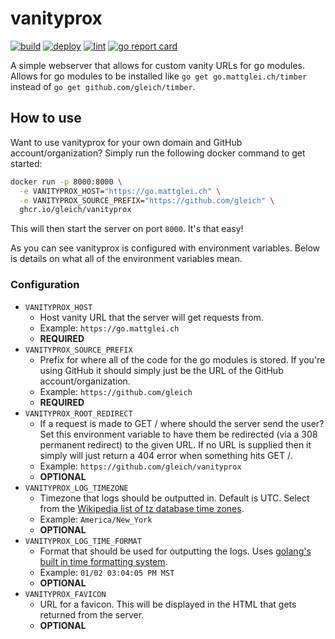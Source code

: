 # vanityprox

[![build](https://github.com/gleich/vanityprox/actions/workflows/build.yml/badge.svg)](https://github.com/gleich/vanityprox/actions/workflows/build.yml)
[![deploy](https://github.com/gleich/vanityprox/actions/workflows/deploy.yml/badge.svg)](https://github.com/gleich/vanityprox/actions/workflows/deploy.yml)
[![lint](https://github.com/gleich/vanityprox/actions/workflows/lint.yml/badge.svg)](https://github.com/gleich/vanityprox/actions/workflows/lint.yml)
[![go report card](https://goreportcard.com/badge/go.mattglei.ch/vanityprox)](https://goreportcard.com/report/go.mattglei.ch/vanityprox)

A simple webserver that allows for custom vanity URLs for go modules. Allows for go modules to be installed like `go get go.mattglei.ch/timber` instead of `go get github.com/gleich/timber`.

## How to use

Want to use vanityprox for your own domain and GitHub account/organization? Simply run the following docker command to get started:

```bash
docker run -p 8000:8000 \
  -e VANITYPROX_HOST="https://go.mattglei.ch" \
  -e VANITYPROX_SOURCE_PREFIX="https://github.com/gleich" \
  ghcr.io/gleich/vanityprox
```

This will then start the server on port `8000`. It's that easy!

As you can see vanityprox is configured with environment variables. Below is details on what all of the environment variables mean.

### Configuration

- `VANITYPROX_HOST`
  - Host vanity URL that the server will get requests from.
  - Example: `https://go.mattglei.ch`
  - **REQUIRED**
- `VANITYPROX_SOURCE_PREFIX`
  - Prefix for where all of the code for the go modules is stored. If you're using GitHub it should simply just be the URL of the GitHub account/organization.
  - Example: `https://github.com/gleich`
  - **REQUIRED**
- `VANITYPROX_ROOT_REDIRECT`
  - If a request is made to GET / where should the server send the user? Set this environment variable to have them be redirected (via a 308 permanent redirect) to the given URL. If no URL is supplied then it simply will just return a 404 error when something hits GET /.
  - Example: `https://github.com/gleich/vanityprox`
  - **OPTIONAL**
- `VANITYPROX_LOG_TIMEZONE`
  - Timezone that logs should be outputted in. Default is UTC. Select from the [Wikipedia list of tz database time zones](https://en.wikipedia.org/wiki/List_of_tz_database_time_zones).
  - Example: `America/New_York`
  - **OPTIONAL**
- `VANITYPROX_LOG_TIME_FORMAT`
  - Format that should be used for outputting the logs. Uses [golang's built in time formatting system](https://go.dev/src/time/format.go).
  - Example: `01/02 03:04:05 PM MST`
  - **OPTIONAL**
- `VANITYPROX_FAVICON`
  - URL for a favicon. This will be displayed in the HTML that gets returned from the server.
  - **OPTIONAL**
